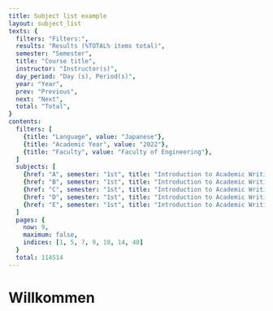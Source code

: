```yaml
---
title: Subject list example
layout: subject_list
texts: {
  filters: "Filters:",
  results: "Results (%TOTAL% items total)",
  semester: "Semester",
  title: "Course title",
  instructor: "Instructor(s)",
  day_period: "Day (s), Period(s)",
  year: "Year",
  prev: "Previous",
  next: "Next",
  total: "Total",
}
contents:
  filters: [
    {title: "Language", value: "Japanese"},
    {title: "Academic Year", value: "2022"},
    {title: "Faculty", value: "Faculty of Engineering"},
  ]
  subjects: [
    {href: "A", semester: "1st", title: "Introduction to Academic Writing", instructor: "NOMA Tatsuo", day_period: "Mon.5", year_start: 1, year_end: 4},
    {href: "B", semester: "1st", title: "Introduction to Academic Writing", instructor: "FUJII Tsunehito", day_period: "Mon.5", year_start: 1, year_end: 4},
    {href: "C", semester: "1st", title: "Introduction to Academic Writing", instructor: "John Doe", day_period: "Mon.5", year_start: 1, year_end: 4},
    {href: "D", semester: "1st", title: "Introduction to Academic Writing", instructor: "KATAGIRI Koji", day_period: "Mon.5", year_start: 1, year_end: 4},
    {href: "E", semester: "1st", title: "Introduction to Academic Writing", instructor: "ITO Natsumi", day_period: "Mon.5", year_start: 1, year_end: 4},
  ]
  pages: {
    now: 9,
    maximum: false,
    indices: [1, 5, 7, 9, 10, 14, 40]
  }
  total: 114514
---
```

# Willkommen
